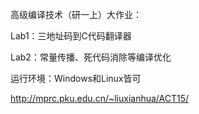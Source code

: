 高级编译技术（研一上）大作业：

Lab1：三地址码到C代码翻译器

Lab2：常量传播、死代码消除等编译优化

运行环境：Windows和Linux皆可

http://mprc.pku.edu.cn/~liuxianhua/ACT15/
